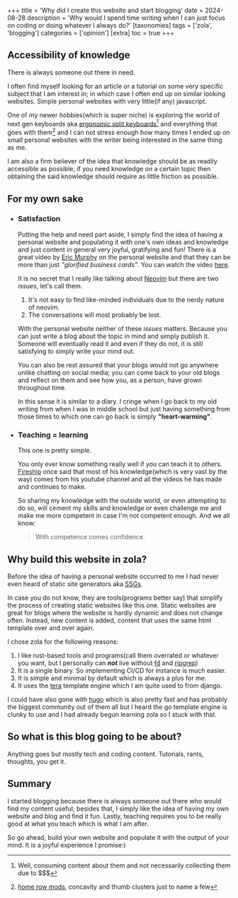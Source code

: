 +++
title = 'Why did I create this website and start blogging'
date = 2024-08-28
description = 'Why would I spend time writing when I can just focus on coding or doing whatever I always do?'
[taxonomies]
tags = ['zola', 'blogging']
categories = ['opinion']
[extra]
toc = true
+++

## Accessibility of knowledge
There is always someone out there in need.

I often find myself looking for an article or a tutorial on some very specific subject that I am interest in; in which case I often end up on similar looking websites. Simple personal websites with very little(if any) javascript.

One of my newer hobbies(which is super niche) is exploring the world of next gen keyboards aka [ergonomic split keyboards](https://github.com/diimdeep/awesome-split-keyboards)[^1] and everything that goes with them[^2] and I can not stress enough how many times I ended up on small personal websites with the writer being interested in the same thing as me.

I am also a firm believer of the idea that knowledge should be as readily accessible as possible, if you need knowledge on a certain topic then obtaining the said knowledge should require as little friction as possible.

## For my own sake
- ### Satisfaction
  Putting the help and need part aside, I simply find the idea of having a personal website and populating it with one's own ideas and knowledge and just content in general very joyful, gratifying and fun! There is a great video by [Eric Murphy](https://ericmurphy.xyz) on the personal website and that they can be more than just *"glorified business cards"*. You can watch the video [here](https://www.youtube.com/watch?v=_x6SCSz7g5I).

  It is no secret that I really like talking about [Neovim](https://github.com/neovim/neovim) but there are two *issues*, let's call them.

  1. It's not easy to find like-minded individuals due to the nerdy nature of neovim.
  2. The conversations will most probably be lost.

  With the personal website neither of these *issues* matters. Because you can just write a blog about the topic in mind and simply publish it. Someone will eventually read it and even if they do not, it is still satisfying to simply write your mind out.

  You can also be rest assured that your blogs would not go anywhere unlike chatting on social media; you can come back to your old blogs and reflect on them and see how you, as a person, have grown throughout time.

  In this sense it is similar to a diary. I cringe when I go back to my old writing from when I was in middle school but just having something from those times to which one can go back is simply **"heart-warming"**.

- ### Teaching = learning
  This one is pretty simple.

  You only ever know something really well if you can teach it to others.
  [Fireship](https://www.youtube.com/c/fireship) once said that most of his knowledge(which is very vast by the way) comes from his youtube channel and all the videos he has made and continues to make.

  So sharing my knowledge with the outside world, or even attempting to do so, will cement my skills and knowledge or even challenge me and make me more competent in case I'm not competent enough. And we all know:

  > With competence comes confidence.

## Why build this website in zola?
Before the idea of having a personal website occurred to me I had never even heard of static site generators aka [SSGs](https://en.wikipedia.org/wiki/Static_site_generator).

In case you do not know, they are tools(programs better say) that simplify the process of creating static websites like this one. Static websites are great for blogs where the website is hardly dynamic and does not change often. Instead, new content is added, content that uses the same html template over and over again.

I chose zola for the following reasons:
  1. I like rust-based tools and programs(call them overrated or whatever you want, but I personally can ***not*** live without [fd](https://github.com/sharkdp/fd) and [ripgrep](https://github.com/BurntSushi/ripgrep))
  2. It is a single binary. So implementing CI/CD for instance is much easier.
  3. It is simple and minimal by default which is always a plus for me.
  4. It uses the [tera](https://keats.github.io/tera/docs/) template engine which I am quite used to from django.

  I could have also gone with [hugo](https://gohugo.io/) which is also pretty fast and has probably the biggest community out of them all but I heard the go template engine is clunky to use and I had already begun learning zola so I stuck with that.

## So what is this blog going to be about?
Anything goes but mostly tech and coding content. Tutorials, rants, thoughts, you get it.

## Summary
I started blogging because there is always someone out there who would find my content useful; besides that, I simply like the idea of having my own website and blog and find it fun. Lastly, teaching requires you to be really good at what you teach which is what I am after.

So go ahead, build your own website and populate it with the output of your mind. It is a joyful experience I promise:)


[^1]: Well, consuming content about them and not necessarily collecting them due to $$$
[^2]: [home row mods](https://precondition.github.io/home-row-mods), concavity and thumb clusters just to name a few
